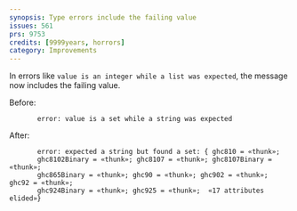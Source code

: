 ```yaml
---
synopsis: Type errors include the failing value
issues: 561
prs: 9753
credits: [9999years, horrors]
category: Improvements
---
```


In errors like `value is an integer while a list was expected`, the message now
includes the failing value.

Before:

```
       error: value is a set while a string was expected
```

After:

```
       error: expected a string but found a set: { ghc810 = «thunk»;
       ghc8102Binary = «thunk»; ghc8107 = «thunk»; ghc8107Binary = «thunk»;
       ghc865Binary = «thunk»; ghc90 = «thunk»; ghc902 = «thunk»; ghc92 = «thunk»;
       ghc924Binary = «thunk»; ghc925 = «thunk»;  «17 attributes elided»}
```

